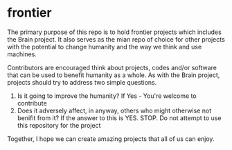 # frontier
The primary purpose of this repo is to hold frontier projects which includes the Brain project.
It also serves as the mian repo of choice for other projects with the potential to change humanity and the way we think and use machines.

Contributors are encouraged think about projects, codes and/or software that can be used to benefit humanity as a whole. 
As with the Brain project, projects should try to address two simple questions.
1) Is it going to improve the humanity? If Yes - You're welcome to contribute
2) Does it adversely affect, in anyway, others who might otherwise not benifit from it? If the answer to this is YES. STOP. Do not attempt to use this repository for the project

Together, I hope we can create amazing projects that all of us can enjoy.
